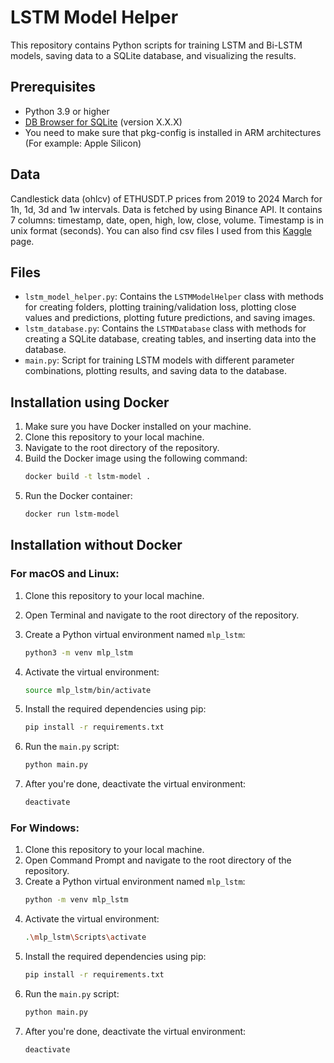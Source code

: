 # LSTM Model Helper

This repository contains Python scripts for training LSTM and Bi-LSTM models, saving data to a SQLite database, and visualizing the results.

## Prerequisites

- Python 3.9 or higher
- [DB Browser for SQLite](https://sqlitebrowser.org/) (version X.X.X)
- You need to make sure that pkg-config is installed in ARM architectures (For example: Apple Silicon)

## Data

Candlestick data (ohlcv) of ETHUSDT.P prices from 2019 to 2024 March for 1h, 1d, 3d and 1w intervals. Data is fetched by using Binance API. It contains 7 columns: timestamp, date, open, high, low, close, volume. Timestamp is in unix format (seconds).
You can also find csv files I used from this [Kaggle](https://www.kaggle.com/datasets/yumusyigit/ethusdt-p-prices-from-2019-to-2024-march) page.

## Files

- `lstm_model_helper.py`: Contains the `LSTMModelHelper` class with methods for creating folders, plotting training/validation loss, plotting close values and predictions, plotting future predictions, and saving images.
- `lstm_database.py`: Contains the `LSTMDatabase` class with methods for creating a SQLite database, creating tables, and inserting data into the database.
- `main.py`: Script for training LSTM models with different parameter combinations, plotting results, and saving data to the database.

## Installation using Docker

1. Make sure you have Docker installed on your machine.
2. Clone this repository to your local machine.
3. Navigate to the root directory of the repository.
4. Build the Docker image using the following command:
   ```bash
   docker build -t lstm-model .
   ```
5. Run the Docker container:
   ```bash
   docker run lstm-model
   ```

## Installation without Docker

### For macOS and Linux:

1. Clone this repository to your local machine.
2. Open Terminal and navigate to the root directory of the repository.
3. Create a Python virtual environment named `mlp_lstm`:

   ```bash
   python3 -m venv mlp_lstm
   ```

4. Activate the virtual environment:
   ```bash
   source mlp_lstm/bin/activate
   ```
5. Install the required dependencies using pip:
   ```bash
   pip install -r requirements.txt
   ```
6. Run the `main.py` script:
   ```bash
   python main.py
   ```
7. After you're done, deactivate the virtual environment:
   ```bash
   deactivate
   ```

### For Windows:

1. Clone this repository to your local machine.
2. Open Command Prompt and navigate to the root directory of the repository.
3. Create a Python virtual environment named `mlp_lstm`:
   ```bash
   python -m venv mlp_lstm
   ```
4. Activate the virtual environment:
   ```bash
   .\mlp_lstm\Scripts\activate
   ```
5. Install the required dependencies using pip:
   ```bash
   pip install -r requirements.txt
   ```
6. Run the `main.py` script:
   ```bash
   python main.py
   ```
7. After you're done, deactivate the virtual environment:
   ```bash
   deactivate
   ```

